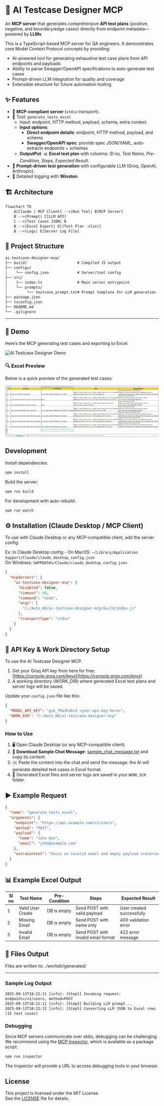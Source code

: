 # 🤖 AI Testcase Designer MCP

An **MCP server** that generates comprehensive **API test plans** (positive, negative, and boundary/edge cases) directly from endpoint metadata—powered by **LLMs**.

This is a TypeScript-based MCP server for QA engineers. It demonstrates core Model Context Protocol concepts by providing:

- AI-powered tool for generating exhaustive test case plans from API endpoints and payloads
- Ability to parse Swagger/OpenAPI specifications to auto-generate test cases
- Prompt-driven LLM integration for quality and coverage
- Extensible structure for future automation tooling

## ✨ Features

- 🔌 **MCP-compliant server** (`stdio` transport).  
- 📝 Tool: `generate_tests_excel`  
  - Input: endpoint, HTTP method, payload, schema, extra context. 
  - **Input options**:
    - **Direct endpoint details**: endpoint, HTTP method, payload, and schema
    - **Swagger/OpenAPI spec**: provide spec JSON/YAML, auto-extracts endpoints + schemas 
  - **OutputPut**: 📊 **Excel test plan** with columns: *Sl no, Test Name, Pre-Condition, Steps, Expected Result*.  
- 🧠 **Prompt-driven test generation** with configurable LLM (Groq, OpenAI, Anthropic).  
- 📜 Detailed logging with **Winston**. 

## 🏗️ Architecture

```mermaid
flowchart TD
    A[Claude / MCP Client] -->|Run Tool| B[MCP Server]
    B -->|Prompt| C[LLM API]
    C -->|Test Cases JSON| B
    B -->|Excel Export| D[(Test Plan .xlsx)]
    B -->|Logs| E[Server Log File]
```
## 📂 Project Structure

```plaintext
ai-testcase-designer-mcp/
├── build/                       # Compiled JS output
├── configs/
│    └── config.json             # Server/tool config
├── src/
│    ├── index.ts                # Main server entrypoint
│    └── prompts/
│         └── testcase_prompt.txt# Prompt template for LLM generation
├── package.json
├── tsconfig.json
├── README.md
└── .gitignore
```
---

## 🎥 Demo

Here’s the MCP generating test cases and exporting to Excel:

![AI Testcase Designer Demo](./assets/demo.gif)

### 🔍 Excel Preview
Below is a quick preview of the generated test cases:

![Excel Preview](./assets/excel_preview.png)

## Development

Install dependencies:
```bash
npm install
```

Build the server:
```bash
npm run build
```

For development with auto-rebuild:
```bash
npm run watch
```

## ⚙️ Installation (Claude Desktop / MCP Client)

To use with Claude Desktop or any MCP-compatible client, add the server config:

Ex: In Claude Desktop config - 
On MacOS: `~/Library/Application Support/Claude/claude_desktop_config.json`  
On Windows: `%APPDATA%/Claude/claude_desktop_config.json`

```json
{
  "mcpServers": {
    "ai-testcase-designer-mcp": {
      "disabled": false,
      "timeout": 60,
      "command": "node",
      "args": [
        "c:/Auto_WS/ai-testcase-designer-mcp/build/index.js"
      ],
      "transportType": "stdio"
    }
  }
}
```

## 🔑 API Key & Work Directory Setup

To use the AI Testcase Designer MCP.

1. Get your Groq API key from here for free: [https://console.groq.com/keys](https://console.groq.com/keys)
2. A working directory (WORK_DIR) where generated Excel test plans and server logs will be saved.

Update your `config.json` file like this:

```json
{
  "MODEL_API_KEY": "gsk_7Ma3Fabcd <your-api-key-here>",
  "WORK_DIR": "C:/Auto_WS/ai-testcase-designer-mcp"
}
```
### How to Use

1. 🖥️ Open Claude Desktop (or any MCP-compatible client).  
2. 📂 **Download Sample Chat Message**: [sample_chat_message.txt](./assets/sample_chat_message.txt) and copy its content.  
3. ✉️ Paste the content into the chat and send the message: the AI will generate detailed test cases in Excel format.  
4. 💾 Generated Excel files and server logs are saved in your `WORK_DIR` folder.  


## ▶️ Example Request

```json
{
  "name": "generate_tests_excel",
  "arguments": {
    "endpoint": "https://api.example.com/v1/users",
    "method": "POST",
    "payload": {
      "name": "John Doe",
      "email": "john@example.com"
    },
    "extraContext": "Focus on invalid email and empty payload scenarios."
  }
}
```

## 📊 Example Excel Output

| Sl no | Test Name         | Pre-Condition | Steps                               | Expected Result           |
|-------|-------------------|---------------|-------------------------------------|---------------------------|
| 1     | Valid User Create | DB is empty   | Send POST with valid payload        | User created successfully |
| 2     | Missing Email     | DB is empty   | Send POST with name only            | 400 validation error      |
| 3     | Invalid Email     | DB is empty   | Send POST with invalid email format | 422 error message         |

## 📂 Files Output

Files are written to: ./workdir/generated/

---

### Sample Log Output

```log
2025-09-13T10:22:11 [info]: [Step1] Incoming request: endpoint=/v1/users, method=POST
2025-09-13T10:22:11 [info]: [Step2] Building LLM prompt...
2025-09-13T10:22:13 [info]: [Step5] Converting LLM JSON to Excel rows (15 test cases)
```
### Debugging

Since MCP servers communicate over stdio, debugging can be challenging. We recommend using the [MCP Inspector](https://github.com/modelcontextprotocol/inspector), which is available as a package script:

```bash
npm run inspector
```

The Inspector will provide a URL to access debugging tools in your browser.

## License

This project is licensed under the MIT License.  
See the [LICENSE](LICENSE) file for details.
